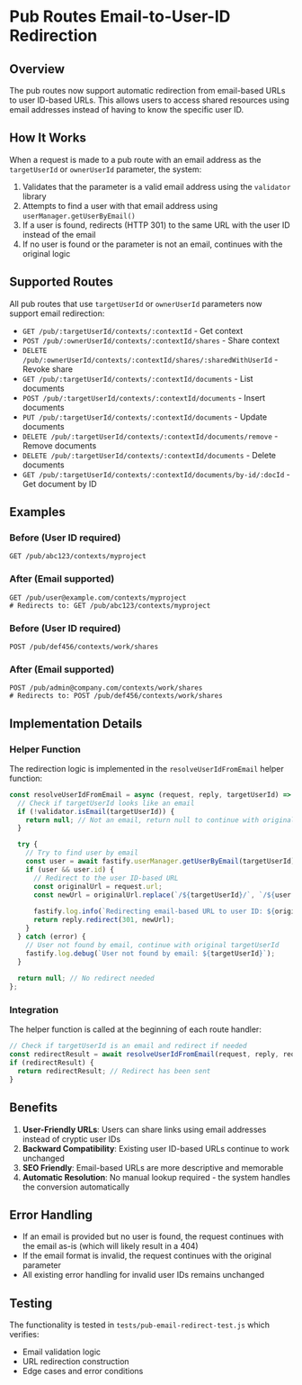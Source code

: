 # Pub Routes Email-to-User-ID Redirection

## Overview

The pub routes now support automatic redirection from email-based URLs to user ID-based URLs. This allows users to access shared resources using email addresses instead of having to know the specific user ID.

## How It Works

When a request is made to a pub route with an email address as the `targetUserId` or `ownerUserId` parameter, the system:

1. Validates that the parameter is a valid email address using the `validator` library
2. Attempts to find a user with that email address using `userManager.getUserByEmail()`
3. If a user is found, redirects (HTTP 301) to the same URL with the user ID instead of the email
4. If no user is found or the parameter is not an email, continues with the original logic

## Supported Routes

All pub routes that use `targetUserId` or `ownerUserId` parameters now support email redirection:

- `GET /pub/:targetUserId/contexts/:contextId` - Get context
- `POST /pub/:ownerUserId/contexts/:contextId/shares` - Share context
- `DELETE /pub/:ownerUserId/contexts/:contextId/shares/:sharedWithUserId` - Revoke share
- `GET /pub/:targetUserId/contexts/:contextId/documents` - List documents
- `POST /pub/:targetUserId/contexts/:contextId/documents` - Insert documents
- `PUT /pub/:targetUserId/contexts/:contextId/documents` - Update documents
- `DELETE /pub/:targetUserId/contexts/:contextId/documents/remove` - Remove documents
- `DELETE /pub/:targetUserId/contexts/:contextId/documents` - Delete documents
- `GET /pub/:targetUserId/contexts/:contextId/documents/by-id/:docId` - Get document by ID

## Examples

### Before (User ID required)
```
GET /pub/abc123/contexts/myproject
```

### After (Email supported)
```
GET /pub/user@example.com/contexts/myproject
# Redirects to: GET /pub/abc123/contexts/myproject
```

### Before (User ID required)
```
POST /pub/def456/contexts/work/shares
```

### After (Email supported)
```
POST /pub/admin@company.com/contexts/work/shares
# Redirects to: POST /pub/def456/contexts/work/shares
```

## Implementation Details

### Helper Function

The redirection logic is implemented in the `resolveUserIdFromEmail` helper function:

```javascript
const resolveUserIdFromEmail = async (request, reply, targetUserId) => {
  // Check if targetUserId looks like an email
  if (!validator.isEmail(targetUserId)) {
    return null; // Not an email, return null to continue with original targetUserId
  }

  try {
    // Try to find user by email
    const user = await fastify.userManager.getUserByEmail(targetUserId);
    if (user && user.id) {
      // Redirect to the user ID-based URL
      const originalUrl = request.url;
      const newUrl = originalUrl.replace(`/${targetUserId}/`, `/${user.id}/`);
      
      fastify.log.info(`Redirecting email-based URL to user ID: ${originalUrl} -> ${newUrl}`);
      return reply.redirect(301, newUrl);
    }
  } catch (error) {
    // User not found by email, continue with original targetUserId
    fastify.log.debug(`User not found by email: ${targetUserId}`);
  }
  
  return null; // No redirect needed
};
```

### Integration

The helper function is called at the beginning of each route handler:

```javascript
// Check if targetUserId is an email and redirect if needed
const redirectResult = await resolveUserIdFromEmail(request, reply, request.params.targetUserId);
if (redirectResult) {
  return redirectResult; // Redirect has been sent
}
```

## Benefits

1. **User-Friendly URLs**: Users can share links using email addresses instead of cryptic user IDs
2. **Backward Compatibility**: Existing user ID-based URLs continue to work unchanged
3. **SEO Friendly**: Email-based URLs are more descriptive and memorable
4. **Automatic Resolution**: No manual lookup required - the system handles the conversion automatically

## Error Handling

- If an email is provided but no user is found, the request continues with the email as-is (which will likely result in a 404)
- If the email format is invalid, the request continues with the original parameter
- All existing error handling for invalid user IDs remains unchanged

## Testing

The functionality is tested in `tests/pub-email-redirect-test.js` which verifies:
- Email validation logic
- URL redirection construction
- Edge cases and error conditions 
